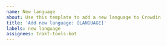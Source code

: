 ```yaml
---
name: New language
about: Use this template to add a new language to Crowdin
title: 'Add new language: [LANGUAGE]'
labels: new language
assignees: trakt-tools-bot
---
```


<!-- No need to add anything in the body, just make sure that the title is exactly like "Add new language: [LANGUAGE]", replacing [LANGUAGE] with the language to be added, e.g. "Add new language: Spanish" -->

